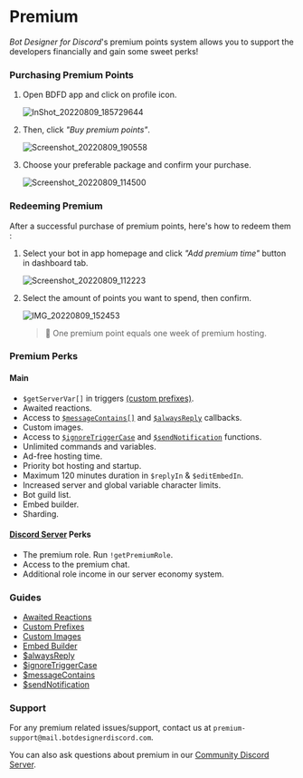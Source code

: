 # Premium
*Bot Designer for Discord*'s premium points system allows you to support the developers financially and gain some sweet perks!

### Purchasing Premium Points
1. Open BDFD app and click on profile icon.

    ![InShot_20220809_185729644](https://user-images.githubusercontent.com/95774950/183664366-78e3481f-656b-43b3-b334-4f4d00138fe3.jpg)

2. Then, click *"Buy premium points"*.

    ![Screenshot_20220809_190558](https://user-images.githubusercontent.com/95774950/183664494-1672d304-5250-4a6a-9bb3-60d2fbb960bc.png)

3. Choose your preferable package and confirm your purchase.

    ![Screenshot_20220809_114500](https://user-images.githubusercontent.com/95774950/183578062-f8b1074b-4462-4630-ae76-70ec670a97a6.png)

### Redeeming Premium
After a successful purchase of premium points, here's how to redeem them :

1. Select your bot in app homepage and click *"Add premium time"* button in dashboard tab.

    ![Screenshot_20220809_112223](https://user-images.githubusercontent.com/95774950/183578142-e93ed985-9ea7-4b18-8d8b-3f29d073ad9f.png)

2. Select the amount of points you want to spend, then confirm.

     ![IMG_20220809_152453](https://user-images.githubusercontent.com/95774950/183664582-2f2bbb33-819b-49c9-ab48-a4ec6500cd1e.jpg)

    > 📝 One premium point equals one week of premium hosting.

### Premium Perks
#### Main
- `$getServerVar[]` in triggers [(custom prefixes)](./customPrefixes.md).
- Awaited reactions.
- Access to [`$messageContains[]`](./messageContains.md) and [`$alwaysReply`](./alwaysReply.md) callbacks.
- Custom images.
- Access to [`$ignoreTriggerCase`](./ignoreTriggerCase.md) and [`$sendNotification`](./sendNotification.md) functions.
- Unlimited commands and variables.
- Ad-free hosting time.
- Priority bot hosting and startup.
- Maximum 120 minutes duration in `$replyIn` & `$editEmbedIn`.
- Increased server and global variable character limits.
- Bot guild list.
- Embed builder.
- Sharding.

#### [Discord Server](https://botdesignerdiscord.com/discord) Perks
- The premium role. Run `!getPremiumRole`.
- Access to the premium chat.
- Additional role income in our server economy system.

### Guides
- [Awaited Reactions](./awaitedReactions.md)
- [Custom Prefixes](./customPrefixes.md)
- [Custom Images](./customImages.md)
- [Embed Builder](./embedBuilder.md)
- [$alwaysReply](./alwaysReply.md)
- [$ignoreTriggerCase](./ignoreTriggerCase.md)
- [$messageContains](./messageContains.md)
- [$sendNotification](./sendNotification.md)

### Support
For any premium related issues/support, contact us at `premium-support@mail.botdesignerdiscord.com`.

You can also ask questions about premium in our [Community Discord Server](https://botdesignerdiscord.com/discord).
